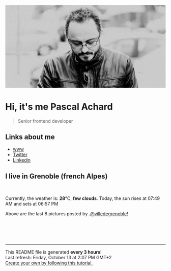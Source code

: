 ![Pascal Achard](./images/photo-pascal-achard.jpg)
# Hi, it's me Pascal Achard
> Senior frontend developer

## Links about me
- [www](https://www.pascal-achard.com)
- [Twitter](https://twitter.com/botmaster)
- [Linkedin](http://www.linkedin.com/in/pascal-achard)


## I live in Grenoble (french Alpes)
<img src="https://openweathermap.org/img/wn/02d@2x.png" alt="">

Currently, the weather is: **28**°C, **few clouds**.
Today, the sun rises at 07:49 AM and sets at 06:57 PM

Above are the last 8 pictures posted by <a href="https://www.instagram.com/villedegrenoble/" target="_blank"><img alt="" src="https://upload.wikimedia.org/wikipedia/commons/thumb/e/e7/Instagram_logo_2016.svg/1024px-Instagram_logo_2016.svg.png" width="20"/> @villedegrenoble!</a>

<p style="display: flex; flex-wrap: wrap; gap: 20px;">
        <img src="https://cdn1.picuki.com/hosted-by-instagram/q/0exhNuNYnjBcaS3SYdxKjf8F2vJ1Wg9SZ60STLepjSVmIR1vLHOapZA0mpCl6yRxIwVgFDeSYzxo44woVllWDz18OUfWTrWOSj9W6a2QVOvN1TNl8pNjlrg2KXAbYHaq98cqVwmYdSgIGaYDG7uo+qhT5aGuO1lQpTb9d7JGmC4E5ZObS6olhMF4pJ2Jg3Tt%7C%7C9kiJzJE5m4vMAQrptqO52hEX%7C%7CD+O8BnsaBwVLYBxMQK5qnRlSaHEmw+Jj8uR3agtIj+kOYA2BnGJDgH+DSrEbwWDnRHsE+ig0V3t4gj1aSNBdxuiekZkIH2bSAEXG428Fk71pu1ynOdV0Gv%7C%7ClRW1Gj6z73mcax+t8TSHMfKTf3R1DL2PbLkAeJGcH4lNf7vZlfNGvilCt8fmY4SSq0c9XjgpVD7S7734wB4AGgSgWfeWMQ=.jpeg" alt="" width="200"/>
        <img src="https://cdn1.picuki.com/hosted-by-instagram/q/0exhNuNYnjBcaS3SYdxKjf8F2vJ1Wg9SZ60STLepjSVmIR1vLHOapZA0mpCl6yRxIwVgFDeSYzxo44MpUFtRCT18OUfXQLeASj9W6aWdXOvN1jNl85VnlLc2KHQXZXau9cQlVwmYdSgIGaYDG7uo+qhT5aGuO1lQpTb9d7JGmC4E5ZObS6olhMF4pJ2Jg3Tt%7C%7C9kiJzJE5m4vMAQrptqO52hEX%7C%7CD+O8BnsaBwVLYBxMQK5qnRlSaHEmw+Jj8uR3agtIj+kOYA2HTMf2UTxFW0EboSDnRGin25nyB3t4gj1aSNBdxuiekZkIH2bSAEXG428Fk71pu1ynOdV0Gv%7C%7CWFmmjeA8YmiWMs1kJLKB%7C%7CSTbcHMgXiZeb7NWbZcanUMFNrxeH7wefi3EfkfmY4SSq0c9XiT1lX7S7734wB4AGgSgWfeWMQ=.jpeg" alt="" width="200"/>
        <img src="https://cdn1.picuki.com/hosted-by-instagram/q/0exhNuNYnjBcaS3SYdxKjf8F2vJ1Wg9SZ60STLepjSVmIR1vLHOapZA0mpCj4yRwKwVlASuRYzxo4oIpU19SDD18NELXTLCMSD1d6a6fVenN2zBu8Z5plbYwKHIfbHeu8cAsVAmYdSgIGaYDG7uo%7C%7CesJ+vrucjMBpi2XMLQT9zJBpY6uSKVKz8B1pJ2Jg3Tt%7C%7C9kiJzJE5m4vMAQrptqO52hEX%7C%7CD+O8BnsaBwVLYBxMQK5qnRlSaHEmw+Jj8uR3agtIj+kOYA2BbpeDMIrkrwTotvDnRGiHuQnCF3t4gj1aSNBdxuiekakIH2bSAEXG428Fk71pu1ynOdV0Gv%7C%7CkVEyWGD6oWhK612pZOmFKCiUs7wlA%7C%7CxPZ3ZHrNfX1UHVKv3WVjfcbisPfkfmY4SSq0cjg2To1%7C%7C7S7734wB4AGgSgWfeWMQ=.jpeg" alt="" width="200"/>
        <img src="https://cdn1.picuki.com/hosted-by-instagram/q/0exhNuNYnjBcaS3SYdxKjf8F2vJ1Wg5SZ60STLepjSVmIR1vLHOapZA0mpCl6yRxIwVgFDeSYzxo4o0oUF5ZDz18OEzYTreBRDhW66qaV+fN0Dxu%7C%7CJJkk70zK3wbYXKp9cIrXQmYdSgIGaYDG7uo+qhT5aGuO1lQpTb9d7JGmC4E5ZObS6olhMF4pJ2Jg3Tt%7C%7C9kiJzJE5m4vMAQrptqO52lEX%7C%7CD+O8BnsaBwVLYBxMQK5qnRlSaHEmw+Jj8uQXagtIj+kOYA2A3xTgoN02yNcaNjDnRTpgSdlhJ3t4gj1aSNBdxuiekZkIH2bSAEXG428Fk71pu1ynOdV0Gv%7C%7CRVdznXyzL%7C%7CkQtUNkIT%7C%7CJMaMbe++mhuZd4TuLY0eT2w9VtKFZlqFBMOTIekfmY4SSq0c9Hzk1lL7S7734wB4AGgSgWfeWMQ=.jpeg" alt="" width="200"/>
        <img src="https://cdn1.picuki.com/hosted-by-instagram/q/0exhNuNYnjBcaS3SYdxKjf8F2vJ1Wg9SZ60STLepjSVmIR1vLHOapZA0mpCl6yRxIwVgFDeSYzxo44orUF9XDj18OUXXSrKAST9Q5qmaXOrN2z1l9pVklL82LnAXbHGn%7C%7CssuVwmYdSgIGaYDG7uo%7C%7CesJ+fjrcjcFrjOMNbRKmDdttdCwFahlza4lsfe4kx2xu5xncG114WNxahlw5OLUqQUCSKnjMcF6saR5UvoPjsBRpr2gmCG2GGM5b295BTGS9IjOkqg8iyDXdzQspjD3Hu8EIU8hjl246hMFsbgto7agEdxc+MZh4LiAQWJBWmhm+jVBocW+xzTsSUGI%7C%7CgVRwGKOlf7kNPEu+8WgGtKbdu3h3Q7YX5jPHpkYU1RCTd7OcXPNJ9+zL5t7goAXNeAa9VDs9zOUWZjV6gQ3CzAX1WHZLrdWZanb+6GnzWTZhmDWolRuxJo=.jpeg" alt="" width="200"/>
        <img src="https://cdn1.picuki.com/hosted-by-instagram/q/0exhNuNYnjBcaS3SYdxKjf8F2vJ1Wg5SZ60STLepjSVmIR1vLHOapZA0mpCj4yRwKwVlASuRYzxo4oMiV15YDT19P03fTb2MSDdV6KifXOzN0TVl8JZgnLwzLHAYZ3Gq88skUQmYdSgIGaYDG7uo%7C%7CesJ%7C%7CPnucjcFrjOMNbRKmDdttdCwFahlza4lsfe4kx2xu5xncG114WNxahlw5OLUqQUCSKnjMcF6saR5UvoPjsBRprygmCG2GGM5b295BTGS9IjOkqg8iyDXdzQspjD2Fu8EIU8hjl246iQcndweqaqzPZV++MZhlvnTc0dBWmhm+jVBocW+xzTvSUGI%7C%7CgVRwGKOlf7kNPEu+8WgGtKbdMPT5ACTdIHTQ7VGdlgILNnkew%7C%7CxN9G5LusN24RHMKpY8wmg3iOUdbfh%7C%7CTI3CzAX1WHZVbYnFd7b+6GnzWTZhmDWolRuxJo=.jpeg" alt="" width="200"/>
        <img src="https://cdn1.picuki.com/hosted-by-instagram/q/0exhNuNYnjBcaS3SYdxKjf8F2vJ1Wg9SZ60STLepjSVmIR1vLHOapZA0mpCl6yRxIwVgFDeSYzxo4oojUl9SCD18OUXXSraMRThV66ybXOjN1DBi8pFmnL81LHEfYHKv8cEtVQmYdSgIGaYDG7uo+qhT5aGuO1lQpTb9d7JGmC4E5ZObS6olhMF4pJ2Jg3Tt%7C%7C9kiJzJE5m4vMAQrptqO52hEX%7C%7CD+O8BnsaBwVLYBxMQK5qnRlSaHEmw+Jj8uRHagtIj+kOYA2A%7C%7CAUzIRoma1fbg8DnRT10CdpTN3t4gj1aSNBdxuiekZkIH2bSAEXG428Fk71pu1ynOdV0Gv%7C%7CGYEzV%7C%7CS+7emX%7C%7CkWrKLxK9KUB%7C%7Cf4%7C%7CxXhOOnmTZNFb1JeCajffnT1AvunNukfmY4SSq0c8w6RolD7S7734wB4AGgSgWfeWMQ=.jpeg" alt="" width="200"/>
        <img src="https://cdn1.picuki.com/hosted-by-instagram/q/0exhNuNYnjBcaS3SYdxKjf8F2vJ1Wg9SZ60STLepjSVmIR1vLHOapZA0mpCl6yRxIwVgFDeSYzxo4o4vV1pRDT18OUXdQLCATThW7qiZUerN1TBk8pRhkLs9JXIeZHWq%7C%7CsEtOzjYMTIfQeoEH%7C%7Cb2rvUW+%7C%7C7wbTYNpi2TNLxCyQlWotfpUrJy9ZRzt52U1h+189JldAJZ+jtvdBFundPZlTIeAefzPcBgoK9jC7QIjZNIuaHtnyuxH34+emlsFj3RuYTM2dENhhzrdSFlqjH0AZY1LHMRiVbmohgpgY562KyHEopM4aYJnIXWSCACW2E2hjtfwZftgALsSUGImUBRwT2Ej+b3ffZ79sXPBPW5RtTRyRLuf5bmB49FangdL+%7C%7CbZGn7dtrmNPIIt6RJP8wZ8Ezl2Fa8YoXf7VV+AWgc1mavL8YlEruiyqyb4X7U32WM81Jvxg==.jpeg" alt="" width="200"/>
</p>

------------
<p>This README file is generated <b>every 3 hours</b>!
    <br />Last refresh: Friday, October 13 at 2:07 PM GMT+2
    <br /><a href="https://medium.com/@th.guibert/how-to-create-a-self-updating-readme-md-for-your-github-profile-f8b05744ca91">Create your own by following this tutorial.</a>
</p>
<p><a href="https://github.com/botmaster/botmaster/actions/workflows/main.yaml"><img alt="" src="https://github.com/botmaster/botmaster/actions/workflows/main.yaml/badge.svg" /></a></p>


